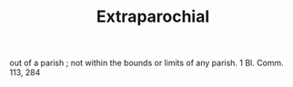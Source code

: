 ---
title: Extraparochial
letter: E
permalink: "/definitions/bld-extraparochial.html"
body: out of a parish ; not within the bounds or limits of any parish. 1 Bl. Comm.
  113, 284
published_at: '2018-07-07'
source: Black's Law Dictionary 2nd Ed (1910)
layout: post
---